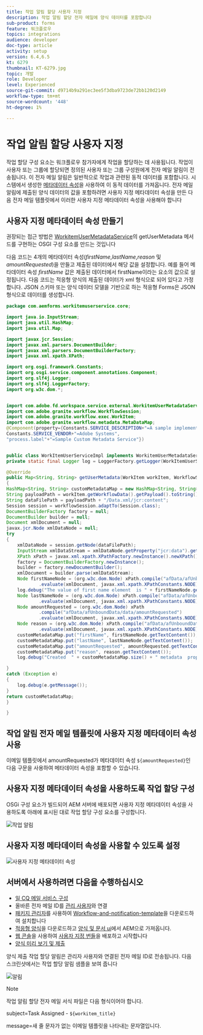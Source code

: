```yaml
---
title: 작업 알림 할당 사용자 지정
description: 작업 알림 할당 전자 메일에 양식 데이터를 포함합니다
sub-product: forms
feature: 워크플로우
topics: integrations
audience: developer
doc-type: article
activity: setup
version: 6.4,6.5
kt: 6279
thumbnail: KT-6279.jpg
topic: 개발
role: Developer
level: Experienced
source-git-commit: d9714b9a291ec3ee5f3dba9723de72bb120d2149
workflow-type: tm+mt
source-wordcount: '448'
ht-degree: 1%

---
```



# 작업 알림 할당 사용자 지정

작업 할당 구성 요소는 워크플로우 참가자에게 작업을 할당하는 데 사용됩니다. 작업이 사용자 또는 그룹에 할당되면 정의된 사용자 또는 그룹 구성원에게 전자 메일 알림이 전송됩니다.
이 전자 메일 알림은 일반적으로 작업과 관련된 동적 데이터를 포함합니다. 시스템에서 생성한 [메타데이터 속성](https://docs.adobe.com/content/help/en/experience-manager-65/forms/publish-process-aem-forms/use-metadata-in-email-notifications.html#using-system-generated-metadata-in-an-email-notification)을 사용하여 이 동적 데이터를 가져옵니다.
전자 메일 알림에 제출된 양식 데이터의 값을 포함하려면 사용자 지정 메타데이터 속성을 만든 다음 전자 메일 템플릿에서 이러한 사용자 지정 메타데이터 속성을 사용해야 합니다



## 사용자 지정 메타데이터 속성 만들기

권장되는 접근 방법은 [WorkitemUserMetadataService](https://helpx.adobe.com/experience-manager/6-5/forms/javadocs/com/adobe/fd/workspace/service/external/WorkitemUserMetadataService.html#getUserMetadataMap--)의 getUserMetadata 메서드를 구현하는 OSGI 구성 요소를 만드는 것입니다

다음 코드는 4개의 메타데이터 속성(_firstName_,_lastName_,_reason_ 및 _amountRequested_)을 만들고 제출된 데이터에서 해당 값을 설정합니다. 예를 들어 메타데이터 속성 _firstName_ 값은 제출된 데이터에서 firstName이라는 요소의 값으로 설정됩니다. 다음 코드는 적응형 양식의 제출된 데이터가 xml 형식으로 되어 있다고 가정합니다. JSON 스키마 또는 양식 데이터 모델을 기반으로 하는 적응형 Forms은 JSON 형식으로 데이터를 생성합니다.


```java
package com.aemforms.workitemuserservice.core;

import java.io.InputStream;
import java.util.HashMap;
import java.util.Map;

import javax.jcr.Session;
import javax.xml.parsers.DocumentBuilder;
import javax.xml.parsers.DocumentBuilderFactory;
import javax.xml.xpath.XPath;

import org.osgi.framework.Constants;
import org.osgi.service.component.annotations.Component;
import org.slf4j.Logger;
import org.slf4j.LoggerFactory;
import org.w3c.dom.*;


import com.adobe.fd.workspace.service.external.WorkitemUserMetadataService;
import com.adobe.granite.workflow.WorkflowSession;
import com.adobe.granite.workflow.exec.WorkItem;
import com.adobe.granite.workflow.metadata.MetaDataMap;
@Component(property={Constants.SERVICE_DESCRIPTION+"=A sample implementation of a user metadata service.",
Constants.SERVICE_VENDOR+"=Adobe Systems",
"process.label"+"=Sample Custom Metadata Service"})


public class WorkItemUserServiceImpl implements WorkitemUserMetadataService {
private static final Logger log = LoggerFactory.getLogger(WorkItemUserServiceImpl.class);

@Override
public Map<String, String> getUserMetadata(WorkItem workItem, WorkflowSession workflowSession,MetaDataMap metadataMap)
{
HashMap<String, String> customMetadataMap = new HashMap<String, String>();
String payloadPath = workItem.getWorkflowData().getPayload().toString();
String dataFilePath = payloadPath + "/Data.xml/jcr:content";
Session session = workflowSession.adaptTo(Session.class);
DocumentBuilderFactory factory = null;
DocumentBuilder builder = null;
Document xmlDocument = null;
javax.jcr.Node xmlDataNode = null;
try
{
    xmlDataNode = session.getNode(dataFilePath);
    InputStream xmlDataStream = xmlDataNode.getProperty("jcr:data").getBinary().getStream();
    XPath xPath = javax.xml.xpath.XPathFactory.newInstance().newXPath();
    factory = DocumentBuilderFactory.newInstance();
    builder = factory.newDocumentBuilder();
    xmlDocument = builder.parse(xmlDataStream);
    Node firstNameNode = (org.w3c.dom.Node) xPath.compile("afData/afUnboundData/data/firstName")
            .evaluate(xmlDocument, javax.xml.xpath.XPathConstants.NODE);
    log.debug("The value of first name element  is " + firstNameNode.getTextContent());
    Node lastNameNode = (org.w3c.dom.Node) xPath.compile("afData/afUnboundData/data/lastName")
            .evaluate(xmlDocument, javax.xml.xpath.XPathConstants.NODE);
    Node amountRequested = (org.w3c.dom.Node) xPath
            .compile("afData/afUnboundData/data/amountRequested")
            .evaluate(xmlDocument, javax.xml.xpath.XPathConstants.NODE);
    Node reason = (org.w3c.dom.Node) xPath.compile("afData/afUnboundData/data/reason")
            .evaluate(xmlDocument, javax.xml.xpath.XPathConstants.NODE);
    customMetadataMap.put("firstName", firstNameNode.getTextContent());
    customMetadataMap.put("lastName", lastNameNode.getTextContent());
    customMetadataMap.put("amountRequested", amountRequested.getTextContent());
    customMetadataMap.put("reason", reason.getTextContent());
    log.debug("Created  " + customMetadataMap.size() + " metadata  properties");

}
catch (Exception e)
{
    log.debug(e.getMessage());
}
return customMetadataMap;
}

}
```

## 작업 알림 전자 메일 템플릿에 사용자 지정 메타데이터 속성 사용

이메일 템플릿에서 amountRequested가 메타데이터 속성 `${amountRequested}`인 다음 구문을 사용하여 메타데이터 속성을 포함할 수 있습니다.

## 사용자 지정 메타데이터 속성을 사용하도록 작업 할당 구성

OSGi 구성 요소가 빌드되어 AEM 서버에 배포되면 사용자 지정 메타데이터 속성을 사용하도록 아래에 표시된 대로 작업 할당 구성 요소를 구성합니다.


![작업 알림](assets/task-notification.PNG)

## 사용자 지정 메타데이터 속성을 사용할 수 있도록 설정

![사용자 지정 메타데이터 속성](assets/custom-meta-data-properties.PNG)

## 서버에서 사용하려면 다음을 수행하십시오

* [일 CQ 메일 서비스 구성](https://docs.adobe.com/content/help/en/experience-manager-65/administering/operations/notification.html#configuring-the-mail-service)
* 올바른 전자 메일 ID를 [관리 사용자](http://localhost:4502/security/users.html)와 연결
* [패키지 관리자](http://localhost:4502/crx/packmgr/index.jsp)를 사용하여 [Workflow-and-notification-template](assets/workflow-and-task-notification-template.zip)을 다운로드하여 설치합니다
* [적응형 양식](assets/request-travel-authorization.zip)을 다운로드하고 [양식 및 문서 ui](http://localhost:4502/aem/forms.html/content/dam/formsanddocuments)에서 AEM으로 가져옵니다.
* [웹 콘솔](http://localhost:4502/system/console/bundles)을 사용하여 [사용자 지정 번들](assets/work-items-user-service-bundle.jar)을 배포하고 시작합니다
* [양식 미리 보기 및 제출](http://localhost:4502/content/dam/formsanddocuments/requestfortravelauhtorization/jcr:content?wcmmode=disabled)

양식 제출 작업 할당 알림은 관리자 사용자와 연결된 전자 메일 ID로 전송됩니다. 다음 스크린샷에서는 작업 할당 알림 샘플을 보여 줍니다

![알림](assets/task-nitification-email.png)

>[!NOTE]
>작업 알림 할당 전자 메일 서식 파일은 다음 형식이어야 합니다.
>
> subject=Task Assigned - `${workitem_title}`
>
> message=새 줄 문자가 없는 이메일 템플릿을 나타내는 문자열입니다.
